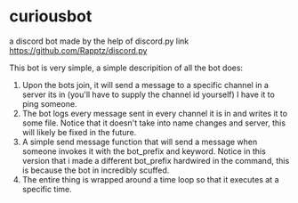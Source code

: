 # curiousbot
a discord bot made by the help of discord.py link https://github.com/Rapptz/discord.py

This bot is very simple, a simple descripition of all the bot does:
1. Upon the bots join, it will send a message to a specific channel in a server its in (you'll have to supply the channel id yourself) I have it to ping someone.
2. The bot logs every message sent in every channel it is in and writes it to some file. Notice that it doesn't take into name changes and server, this will likely be fixed in the future.
3. A simple send message function that will send a message when someone invokes it with the bot_prefix and keyword. Notice in this version that i made a different bot_prefix hardwired in the command, this is because the bot in incredibly scuffed.
4. The entire thing is wrapped around a time loop so that it executes at a specific time. 


